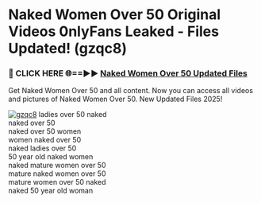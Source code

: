 # Naked Women Over 50 Original Videos 0nlyFans Leaked - Files Updated! (gzqc8)

<h3>🔴 CLICK HERE 🌐==►► <a href="https://tinyurl.com/up5wt9bj" rel="nofollow">Naked Women Over 50 Updated Files</a></h3>

Get Naked Women Over 50 and all content. Now you can access all videos and pictures of Naked Women Over 50. New Updated Files 2025!

[![gzqc8](https://i.imgur.com/ABiUzMV.gif)](https://tinyurl.com/up5wt9bj)
ladies over 50 naked<br>
naked over 50<br>
naked over 50 women<br>
women naked over 50<br>
naked ladies over 50<br>
50 year old naked women<br>
naked mature women over 50<br>
mature naked women over 50<br>
mature women over 50 naked<br>
naked 50 year old woman